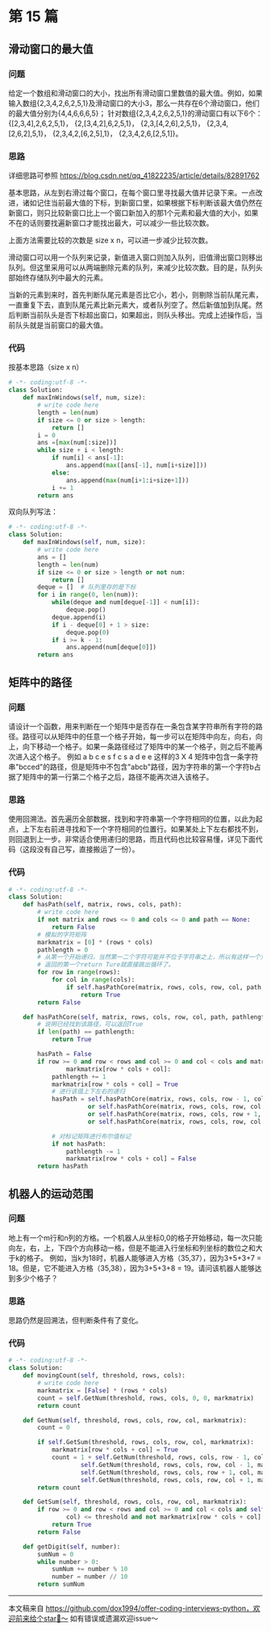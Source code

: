 # 第 15 篇

## 滑动窗口的最大值

### 问题
给定一个数组和滑动窗口的大小，找出所有滑动窗口里数值的最大值。例如，如果输入数组{2,3,4,2,6,2,5,1}及滑动窗口的大小3，那么一共存在6个滑动窗口，他们的最大值分别为{4,4,6,6,6,5}； 针对数组{2,3,4,2,6,2,5,1}的滑动窗口有以下6个： {[2,3,4],2,6,2,5,1}， {2,[3,4,2],6,2,5,1}， {2,3,[4,2,6],2,5,1}， {2,3,4,[2,6,2],5,1}， {2,3,4,2,[6,2,5],1}， {2,3,4,2,6,[2,5,1]}。

### 思路
详细思路可参照 https://blog.csdn.net/qq_41822235/article/details/82891762

基本思路，从左到右滑过每个窗口，在每个窗口里寻找最大值并记录下来。一点改进，诸如记住当前最大值的下标，到新窗口里，如果根据下标判断该最大值仍然在新窗口，则只比较新窗口比上一个窗口新加入的那1个元素和最大值的大小，如果不在的话则要找遍新窗口才能找出最大，可以减少一些比较次数。

上面方法需要比较的次数是 size x n，可以进一步减少比较次数。

滑动窗口可以用一个队列来记录，新值进入窗口则加入队列，旧值滑出窗口则移出队列。但这里采用可以从两端删除元素的队列，来减少比较次数。目的是，队列头部始终存储队列中最大的元素。

当新的元素到来时，首先判断队尾元素是否比它小，若小，则剔除当前队尾元素，一直重复下去，直到队尾元素比新元素大，或者队列空了。然后新值加到队尾。然后判断当前队头是否下标超出窗口，如果超出，则队头移出。完成上述操作后，当前队头就是当前窗口的最大值。

### 代码
按基本思路（size x n）
```python
# -*- coding:utf-8 -*-
class Solution:
    def maxInWindows(self, num, size):
        # write code here
        length = len(num)
        if size <= 0 or size > length:
            return []
        i = 0
        ans =[max(num[:size])]
        while size + i < length:
            if num[i] < ans[-1]:
                ans.append(max([ans[-1], num[i+size]]))
            else:
                ans.append(max(num[i+1:i+size+1]))
            i += 1
        return ans
```

双向队列写法：
```python
# -*- coding:utf-8 -*-
class Solution:
    def maxInWindows(self, num, size):
        # write code here
        ans = []
        length = len(num)
        if size <= 0 or size > length or not num:
            return []
        deque = []  # 队列里存的是下标
        for i in range(0, len(num)):
            while(deque and num[deque[-1]] < num[i]):
                deque.pop()
            deque.append(i)
            if i - deque[0] + 1 > size:
                deque.pop(0)
			if i >= k - 1:
            	ans.append(num[deque[0]])
        return ans
```

## 矩阵中的路径

### 问题
请设计一个函数，用来判断在一个矩阵中是否存在一条包含某字符串所有字符的路径。路径可以从矩阵中的任意一个格子开始，每一步可以在矩阵中向左，向右，向上，向下移动一个格子。如果一条路径经过了矩阵中的某一个格子，则之后不能再次进入这个格子。 例如 a b c e s f c s a d e e 这样的3 X 4 矩阵中包含一条字符串"bcced"的路径，但是矩阵中不包含"abcb"路径，因为字符串的第一个字符b占据了矩阵中的第一行第二个格子之后，路径不能再次进入该格子。

### 思路
使用回溯法。首先遍历全部数据，找到和字符串第一个字符相同的位置，以此为起点，上下左右前进寻找和下一个字符相同的位置行。如果某处上下左右都找不到，则回退到上一步。非常适合使用递归的思路，而且代码也比较容易懂，详见下面代码（这段没有自己写，直接搬运了一份）。

### 代码
```python
# -*- coding:utf-8 -*-
class Solution:
    def hasPath(self, matrix, rows, cols, path):
        # write code here
        if not matrix and rows <= 0 and cols <= 0 and path == None:
            return False
        # 模拟的字符矩阵
        markmatrix = [0] * (rows * cols)
        pathlength = 0
        # 从第一个开始递归，当然第一二个字符可能并不位于字符串之上，所以有这样一个双层循环找起点用的，一旦找到第一个符合的字符串，就开始进入递归，
        # 返回的第一个return Ture就直接跳出循环了。
        for row in range(rows):
            for col in range(cols):
                if self.hasPathCore(matrix, rows, cols, row, col, path, pathlength, markmatrix):
                    return True
        return False

    def hasPathCore(self, matrix, rows, cols, row, col, path, pathlength, markmatrix):
        # 说明已经找到该路径，可以返回True
        if len(path) == pathlength:
            return True

        hasPath = False
        if row >= 0 and row < rows and col >= 0 and col < cols and matrix[row * cols + col] == path[pathlength] and not \
                markmatrix[row * cols + col]:
            pathlength += 1
            markmatrix[row * cols + col] = True
            # 进行该值上下左右的递归
            hasPath = self.hasPathCore(matrix, rows, cols, row - 1, col, path, pathlength, markmatrix) \
                      or self.hasPathCore(matrix, rows, cols, row, col - 1, path, pathlength, markmatrix) \
                      or self.hasPathCore(matrix, rows, cols, row + 1, col, path, pathlength, markmatrix) \
                      or self.hasPathCore(matrix, rows, cols, row, col + 1, path, pathlength, markmatrix)

            # 对标记矩阵进行布尔值标记
            if not hasPath:
                pathlength -= 1
                markmatrix[row * cols + col] = False
        return hasPath
```

## 机器人的运动范围

### 问题
地上有一个m行和n列的方格。一个机器人从坐标0,0的格子开始移动，每一次只能向左，右，上，下四个方向移动一格，但是不能进入行坐标和列坐标的数位之和大于k的格子。 例如，当k为18时，机器人能够进入方格（35,37），因为3+5+3+7 = 18。但是，它不能进入方格（35,38），因为3+5+3+8 = 19。请问该机器人能够达到多少个格子？

### 思路
思路仍然是回溯法，但判断条件有了变化。

### 代码
```python
# -*- coding:utf-8 -*-
class Solution:
    def movingCount(self, threshold, rows, cols):
        # write code here
        markmatrix = [False] * (rows * cols)
        count = self.GetNum(threshold, rows, cols, 0, 0, markmatrix)
        return count

    def GetNum(self, threshold, rows, cols, row, col, markmatrix):
        count = 0

        if self.GetSum(threshold, rows, cols, row, col, markmatrix):
            markmatrix[row * cols + col] = True
            count = 1 + self.GetNum(threshold, rows, cols, row - 1, col, markmatrix) + \
                    self.GetNum(threshold, rows, cols, row, col - 1, markmatrix) + \
                    self.GetNum(threshold, rows, cols, row + 1, col, markmatrix) + \
                    self.GetNum(threshold, rows, cols, row, col + 1, markmatrix)
        return count

    def GetSum(self, threshold, rows, cols, row, col, markmatrix):
        if row >= 0 and row < rows and col >= 0 and col < cols and self.getDigit(row) + self.getDigit(
                col) <= threshold and not markmatrix[row * cols + col]:
            return True
        return False

    def getDigit(self, number):
        sumNum = 0
        while number > 0:
            sumNum += number % 10
            number = number // 10
        return sumNum
```





------

本文稿来自 https://github.com/dox1994/offer-coding-interviews-python，欢迎前来给个star🌟～ 如有错误或遗漏欢迎issue～